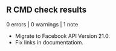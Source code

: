 ## R CMD check results

0 errors | 0 warnings | 1 note

* Migrate to Facebook API Version 21.0.
* Fix links in documentatiom.

